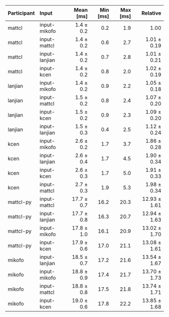 | Participant | Input | Mean [ms] | Min [ms] | Max [ms] | Relative |
|:---|:---|---:|---:|---:|---:|
| mattcl | input-mikofo | 1.4 ± 0.2 | 0.2 | 1.9 | 1.00 |
| mattcl | input-mattcl | 1.4 ± 0.2 | 0.6 | 2.7 | 1.01 ± 0.19 |
| mattcl | input-lanjian | 1.4 ± 0.2 | 0.7 | 2.8 | 1.01 ± 0.21 |
| mattcl | input-kcen | 1.4 ± 0.2 | 0.8 | 2.0 | 1.02 ± 0.19 |
| lanjian | input-mikofo | 1.4 ± 0.2 | 0.9 | 2.2 | 1.05 ± 0.18 |
| lanjian | input-mattcl | 1.5 ± 0.2 | 0.8 | 2.4 | 1.07 ± 0.20 |
| lanjian | input-kcen | 1.5 ± 0.2 | 0.9 | 2.3 | 1.09 ± 0.20 |
| lanjian | input-lanjian | 1.5 ± 0.3 | 0.4 | 2.5 | 1.12 ± 0.24 |
| kcen | input-mikofo | 2.6 ± 0.2 | 1.7 | 3.7 | 1.86 ± 0.28 |
| kcen | input-lanjian | 2.6 ± 0.4 | 1.7 | 4.5 | 1.90 ± 0.34 |
| kcen | input-kcen | 2.6 ± 0.3 | 1.7 | 5.0 | 1.91 ± 0.33 |
| kcen | input-mattcl | 2.7 ± 0.3 | 1.9 | 5.3 | 1.98 ± 0.34 |
| mattcl-py | input-mattcl | 17.7 ± 0.7 | 16.2 | 20.3 | 12.93 ± 1.61 |
| mattcl-py | input-lanjian | 17.7 ± 0.8 | 16.3 | 20.7 | 12.94 ± 1.63 |
| mattcl-py | input-mikofo | 17.8 ± 1.0 | 16.1 | 20.9 | 13.02 ± 1.70 |
| mattcl-py | input-kcen | 17.9 ± 0.6 | 17.0 | 21.1 | 13.08 ± 1.61 |
| mikofo | input-lanjian | 18.5 ± 0.7 | 17.2 | 21.6 | 13.54 ± 1.67 |
| mikofo | input-mikofo | 18.8 ± 0.9 | 17.4 | 21.7 | 13.70 ± 1.73 |
| mikofo | input-mattcl | 18.8 ± 0.8 | 17.5 | 21.8 | 13.74 ± 1.71 |
| mikofo | input-kcen | 19.0 ± 0.6 | 17.8 | 22.2 | 13.85 ± 1.68 |
